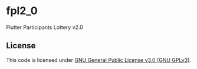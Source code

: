 # fpl2_0

Flutter Participants Lottery v2.0

## License

This code is licensed under [GNU General Public License v3.0 (GNU GPLv3)](/../../LICENSE.md).